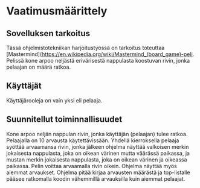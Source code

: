 # Vaatimusmäärittely


## Sovelluksen tarkoitus
Tässä ohjelmistotekniikan harjoitustyössä on tarkoitus toteuttaa [Mastermind](https://en.wikipedia.org/wiki/Mastermind_(board_game)-peli. Pelissä kone arpoo neljästä erivärisestä nappulasta koostuvan rivin, jonka pelaajan on määrä ratkoa.  

## Käyttäjät 
Käyttäjärooleja on vain yksi eli pelaaja.  

## Suunnitellut toiminnallisuudet
Kone arpoo neljän nappulan rivin, jonka käyttäjän (pelaajan) tulee ratkoa. Pelaajalla on 10 arvausta käytettävissään. Yhdellä kierroksella pelaaja syöttää arvaamansa rivin, jonka jälkeen ohjelma näyttää valkoisen merkin jokaisesta nappulasta, joka on oikean värinen mutta väärässä paikassa, ja mustan merkin jokaisesta nappulasta, joka on oikean värinen ja oikeassa paikassa. Pelin voittaa arvaamalla rivin oikein. Ohjelma näyttää myös aiemmat arvaukset. Ohjelma pitää kirjaa arvausten määrästä ja top-listalle pääsee ratkomalla koodin vähemmillä arvauksilla kuin aiemmat pelaajat.  